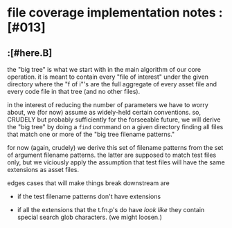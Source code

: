 # file coverage implementation notes :[#013]

## :[#here.B]

the "big tree" is what we start with in the main algorithm of our
core operation. it is meant to contain every "file of interest"
under the given directory where the "f of i"'s are the full
aggregate of every asset file and every code file in that tree (and
no other files).

in the interest of reducing the number of parameters we have to
worry about, we (for now) assume as widely-held certain conventions.
so, CRUDELY but probably sufficiently for the forseeable future, we
will derive the "big tree" by doing a `find` command on a given
directory finding all files that match one or more of the "big tree
filename patterns."

for now (again, crudely) we derive this set of filename patterns
from the set of argument filename patterns. the latter are supposed
to match test files only, but we viciously apply the assumption
that test files will have the same extensions as asset files.

edges cases that will make things break downstream are

  - if the test filename patterns don't have extensions

  - if all the extensions that the t.fn.p's do have *look like*
    they contain special search glob characters. (we might loosen.)

